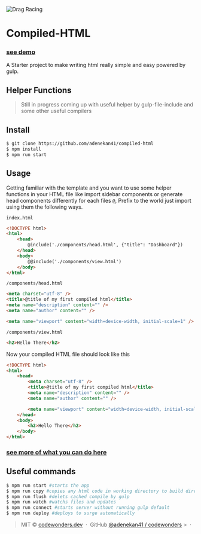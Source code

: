 ![Drag Racing](https://i.ibb.co/JtYZKpc/Group-10-2-1.png)

# Compiled-HTML

### [see demo](https://github.com/adenekan41/compiled-html)

A Starter project to make writing html really simple and easy powered by gulp.

## Helper Functions

> Still in progress coming up with useful helper by gulp-file-include and some other useful compilers

## Install

```sh
$ git clone https://github.com/adenekan41/compiled-html
$ npm install
$ npm run start
```

## Usage

Getting familiar with the template and you want to use some helper functions in your HTML file like import sidebar components or generate head components differently for each files
`@`, Prefix to the world just import using them the following ways.

`index.html`

```html
<!DOCTYPE html>
<html>
	<head>
		@include('./components/head.html', {"title": "Dashboard"})
	</head>
	<body>
		@@include('./components/view.html')
	</body>
</html>
```

`/components/head.html`

```html
<meta charset="utf-8" />
<title>@title of my first compiled html</title>
<meta name="description" content="" />
<meta name="author" content="" />

<meta name="viewport" content="width=device-width, initial-scale=1" />
```

`/components/view.html`

```html
<h2>Hello There</h2>
```

Now your compiled HTML file should look like this

```html
<!DOCTYPE html>
<html>
	<head>
		<meta charset="utf-8" />
		<title>@title of my first compiled html</title>
		<meta name="description" content="" />
		<meta name="author" content="" />

		<meta name="viewport" content="width=device-width, initial-scale=1" />
	</head>
	<body>
		<h2>Hello There</h2>
	</body>
</html>
```

### [see more of what you can do here](https://www.npmjs.com/package/gulp-file-include)

## Useful commands

```sh
$ npm run start #starts the app
$ npm run copy #copies any html code in working directory to build directory
$ npm run flush #delets cached compile by gulp
$ npm run watch #watchs files and updates
$ npm run connect #starts server without running gulp default
$ npm run deploy #deploys to surge automatically
```

> MIT © [codewonders.dev](https://codewonders.dev) &nbsp;&middot;&nbsp; GitHub
> [@adenekan41 / codewonders](https://github.com/adenekan41) > &nbsp;&middot;&nbsp;

<!-- {blockquote: style='display:none'} -->
